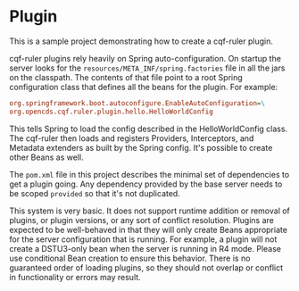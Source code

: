 # Plugin

This is a sample project demonstrating how to create a cqf-ruler plugin.

cqf-ruler plugins rely heavily on Spring auto-configuration. On startup the server looks for the `resources/META_INF/spring.factories` file in all the jars on the classpath. The contents of that file point to a root Spring configuration class that defines all the beans for the plugin. For example:

```ini
org.springframework.boot.autoconfigure.EnableAutoConfiguration=\
org.opencds.cqf.ruler.plugin.hello.HelloWorldConfig
```

This tells Spring to load the config described in the HelloWorldConfig class. The cqf-ruler then loads and registers Providers, Interceptors, and Metadata extenders as built by the Spring config. It's possible to create other Beans as well.

The `pom.xml` file in this project describes the minimal set of dependencies to get a plugin going. Any dependency provided by the base server needs to be scoped `provided` so that it's not duplicated.

This system is very basic. It does not support runtime addition or removal of plugins, or plugin versions, or any sort of conflict resolution. Plugins are expected to be well-behaved in that they will only create Beans appropriate for the server configuration that is running. For example, a plugin will not create a DSTU3-only bean when the server is running in R4 mode. Please use conditional Bean creation to ensure this behavior. There is no guaranteed order of loading plugins, so they should not overlap or conflict in functionality or errors may result.
